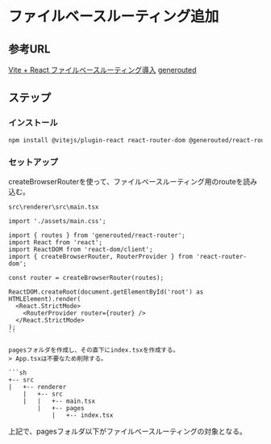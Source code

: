 # ファイルベースルーティング追加

## 参考URL

[Vite + React ファイルベースルーティング導入](https://zenn.dev/mczk9402/articles/314705d07e0e97)
[generouted](https://github.com/oedotme/generouted)

## ステップ

### インストール

```sh
npm install @vitejs/plugin-react react-router-dom @generouted/react-router generouted
```

### セットアップ

createBrowserRouterを使って、ファイルベースルーティング用のrouteを読み込む。

`src\renderer\src\main.tsx`

```tsx
import './assets/main.css';

import { routes } from 'generouted/react-router';
import React from 'react';
import ReactDOM from 'react-dom/client';
import { createBrowserRouter, RouterProvider } from 'react-router-dom';

const router = createBrowserRouter(routes);

ReactDOM.createRoot(document.getElementById('root') as HTMLElement).render(
  <React.StrictMode>
    <RouterProvider router={router} />
  </React.StrictMode>
);
``

pagesフォルダを作成し、その直下にindex.tsxを作成する。  
> App.tsxは不要なため削除する。

```sh
+-- src
|   +-- renderer
    |   +-- src
    |   |   +-- main.tsx
        |   +-- pages
            |   +-- index.tsx
```

上記で、pagesフォルダ以下がファイルベースルーティングの対象となる。
